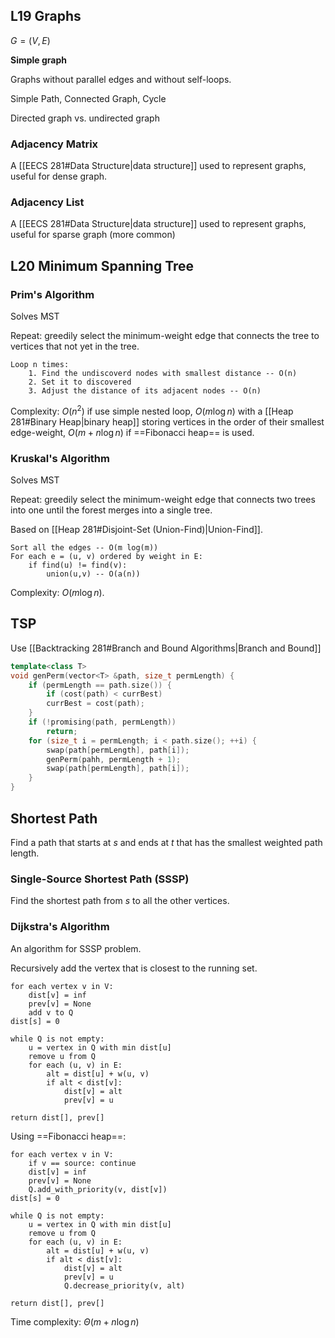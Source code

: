 ## L19 Graphs

$G = (V, E)$

**Simple graph**

Graphs without parallel edges and without self-loops.

Simple Path, Connected Graph, Cycle

Directed graph vs. undirected graph

### Adjacency Matrix

A [[EECS 281#Data Structure|data structure]] used to represent graphs, useful for dense graph.

### Adjacency List

A [[EECS 281#Data Structure|data structure]] used to represent graphs, useful for sparse graph (more common)

## L20 Minimum Spanning Tree

### Prim's Algorithm

Solves MST

Repeat: greedily select the minimum-weight edge that connects the tree to vertices that not yet in the tree.

```algorithm
Loop n times:
	1. Find the undiscoverd nodes with smallest distance -- O(n)
	2. Set it to discovered
	3. Adjust the distance of its adjacent nodes -- O(n)
```

Complexity: $O(n^2)$ if use simple nested loop, $O(m \log n)$ with a [[Heap 281#Binary Heap|binary heap]] storing vertices in the order of their smallest edge-weight, $O(m + n \log n)$ if ==Fibonacci heap== is used.

### Kruskal's Algorithm

Solves MST

Repeat: greedily select the minimum-weight edge that connects two trees into one until the forest merges into a single tree.

Based on [[Heap 281#Disjoint-Set (Union-Find)|Union-Find]].

```algorithm
Sort all the edges -- O(m log(m))
For each e = (u, v) ordered by weight in E:
	if find(u) != find(v):
		union(u,v) -- O(a(n))
```

Complexity: $O(m \log n)$.

## TSP

Use [[Backtracking 281#Branch and Bound Algorithms|Branch and Bound]]

```c++
template<class T>
void genPerm(vector<T> &path, size_t permLength) {
	if (permLength == path.size()) {
		if (cost(path) < currBest)
		currBest = cost(path);
	}
	if (!promising(path, permLength))
		return;
	for (size_t i = permLength; i < path.size(); ++i) {
		swap(path[permLength], path[i]);
		genPerm(pahh, permLength + 1);
		swap(path[permLength], path[i]);
	}
}
```

## Shortest Path

Find a path that starts at $s$ and ends at $t$ that has the smallest weighted path length.

### Single-Source Shortest Path (SSSP)

Find the shortest path from $s$ to all the other vertices.

### Dijkstra's Algorithm

An algorithm for SSSP problem.

Recursively add the vertex that is closest to the running set.

```algorithm
for each vertex v in V:
	dist[v] = inf
	prev[v] = None
	add v to Q
dist[s] = 0

while Q is not empty:
	u = vertex in Q with min dist[u]
	remove u from Q
	for each (u, v) in E:
		alt = dist[u] + w(u, v)
		if alt < dist[v]:
			dist[v] = alt
			prev[v] = u
			
return dist[], prev[]
```

Using ==Fibonacci heap==:

```algorithm
for each vertex v in V:
	if v == source: continue
	dist[v] = inf
	prev[v] = None
	Q.add_with_priority(v, dist[v])
dist[s] = 0

while Q is not empty:
	u = vertex in Q with min dist[u]
	remove u from Q
	for each (u, v) in E:
		alt = dist[u] + w(u, v)
		if alt < dist[v]:
			dist[v] = alt
			prev[v] = u
			Q.decrease_priority(v, alt)
			
return dist[], prev[]
```

Time complexity: $\Theta(m + n \log n)$
